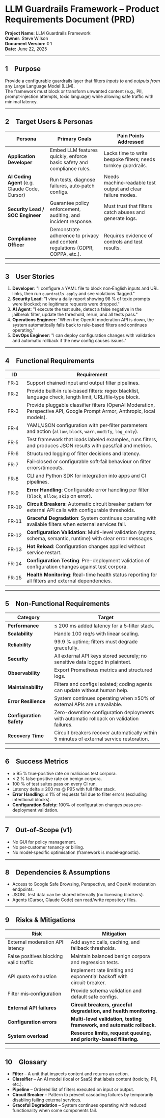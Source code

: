 # LLM Guardrails Framework – Product Requirements Document (PRD)

**Project Name:** LLM Guardrails Framework  
**Owner:** Steve Wilson  
**Document Version:** 0.1  
**Date:** June 22, 2025

---

## 1 Purpose

Provide a configurable guardrails layer that filters *inputs to* and *outputs from* any Large Language Model (LLM).  
The framework must block or transform unwanted content (e.g., PII, prompt‑injection attempts, toxic language) while allowing safe traffic with minimal latency.

---

## 2 Target Users & Personas

| Persona | Primary Goals | Pain Points Addressed |
|---------|---------------|-----------------------|
| **Application Developer** | Embed LLM features quickly, enforce basic safety and compliance rules. | Lacks time to write bespoke filters; needs turnkey guardrails. |
| **AI Coding Agent** (e.g. Claude Code, Cursor) | Run tests, diagnose failures, auto‑patch configs. | Needs machine‑readable test output and clear failure modes. |
| **Security Lead / SOC Engineer** | Guarantee policy enforcement, auditing, and incident response. | Must trust that filters catch abuses and generate logs. |
| **Compliance Officer** | Demonstrate adherence to privacy and content regulations (GDPR, COPPA, etc.). | Requires evidence of controls and test results. |

---

## 3 User Stories

1. **Developer**: "I configure a YAML file to block non‑English inputs and URL links, then run `guardrails apply` and see violations flagged."  
2. **Security Lead**: "I view a daily report showing 98 % of toxic prompts were blocked; no legitimate requests were dropped."  
3. **AI Agent**: "I execute the test suite, detect a false negative in the jailbreak filter, update the threshold, rerun, and all tests pass."  
4. **Operations Engineer**: "When the OpenAI moderation API is down, the system automatically falls back to rule-based filters and continues operating."  
5. **DevOps Engineer**: "I can deploy configuration changes with validation and automatic rollback if the new config causes issues."

---

## 4 Functional Requirements

| ID | Requirement |
|----|-------------|
| FR‑1 | Support chained input and output filter pipelines. |
| FR‑2 | Provide built‑in rule‑based filters: regex blacklist, language check, length limit, URL/file‑type block. |
| FR‑3 | Provide pluggable classifier filters (OpenAI Moderation, Perspective API, Google Prompt Armor, Anthropic, local models). |
| FR‑4 | YAML/JSON configuration with per‑filter parameters and action (`allow`, `block`, `warn`, `modify`, `log_only`). |
| FR‑5 | Test framework that loads labeled examples, runs filters, and produces JSON results with pass/fail and metrics. |
| FR‑6 | Structured logging of filter decisions and latency. |
| FR‑7 | Fail‑closed or configurable soft‑fail behaviour on filter errors/timeouts. |
| FR‑8 | CLI and Python SDK for integration into apps and CI pipelines. |
| FR‑9 | **Error Handling**: Configurable error handling per filter (`block`, `allow`, `skip` on error). |
| FR‑10 | **Circuit Breakers**: Automatic circuit breaker pattern for external API calls with configurable thresholds. |
| FR‑11 | **Graceful Degradation**: System continues operating with available filters when external services fail. |
| FR‑12 | **Configuration Validation**: Multi-level validation (syntax, schema, semantic, runtime) with clear error messages. |
| FR‑13 | **Hot Reload**: Configuration changes applied without service restart. |
| FR‑14 | **Configuration Testing**: Pre-deployment validation of configuration changes against test corpora. |
| FR‑15 | **Health Monitoring**: Real-time health status reporting for all filters and external dependencies. |

---

## 5 Non‑Functional Requirements

| Category | Target |
|----------|--------|
| **Performance** | ≤ 200 ms added latency for a 5‑filter stack. |
| **Scalability** | Handle 100 req/s with linear scaling. |
| **Reliability** | 99.9 % uptime; filters must degrade gracefully. |
| **Security** | All external API keys stored securely; no sensitive data logged in plaintext. |
| **Observability** | Export Prometheus metrics and structured logs. |
| **Maintainability** | Filters and configs isolated; coding agents can update without human help. |
| **Error Resilience** | System continues operating when ≤50% of external APIs are unavailable. |
| **Configuration Safety** | Zero-downtime configuration deployments with automatic rollback on validation failures. |
| **Recovery Time** | Circuit breakers recover automatically within 5 minutes of external service restoration. |

---

## 6 Success Metrics

* ≥ 95 % true‑positive rate on malicious test corpora.  
* ≤ 2 % false‑positive rate on benign corpora.  
* 100 % of test suites pass on every CI run.  
* Latency delta ≤ 200 ms @ P95 with full filter stack.
* **Error Handling**: ≤ 1% of requests fail due to filter errors (excluding intentional blocks).
* **Configuration Safety**: 100% of configuration changes pass pre-deployment validation.

---

## 7 Out‑of‑Scope (v1)

* No GUI for policy management.  
* No per‑customer tenancy or billing.  
* No model‑specific optimisation (framework is model‑agnostic).

---

## 8 Dependencies & Assumptions

* Access to Google Safe Browsing, Perspective, and OpenAI moderation endpoints.  
* JSONL test data can be shared internally (no licensing blockers).  
* Agents (Cursor, Claude Code) can read/write repository files.

---

## 9 Risks & Mitigations

| Risk | Mitigation |
|------|------------|
| External moderation API latency | Add async calls, caching, and fallback thresholds. |
| False positives blocking valid traffic | Maintain balanced benign corpora and regression tests. |
| API quota exhaustion | Implement rate limiting and exponential backoff with circuit‑breaker. |
| Filter mis‑configuration | Provide schema validation and default safe configs. |
| **External API failures** | **Circuit breakers, graceful degradation, and health monitoring.** |
| **Configuration errors** | **Multi-level validation, testing framework, and automatic rollback.** |
| **System overload** | **Resource limits, request queuing, and priority-based filtering.** |

---

## 10 Glossary

* **Filter** – A unit that inspects content and returns an action.  
* **Classifier** – An AI model (local or SaaS) that labels content (toxicity, PII, etc.).  
* **Pipeline** – Ordered list of filters executed on input or output.
* **Circuit Breaker** – Pattern to prevent cascading failures by temporarily disabling failing external services.
* **Graceful Degradation** – System continues operating with reduced functionality when some components fail.
